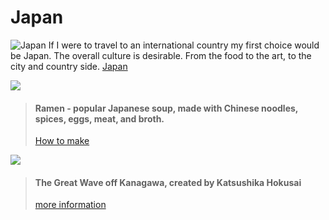 ﻿# Japan

![Japan](http://st.depositphotos.com/1000407/3152/v/170/depositphotos_31521529-stock-illustration-japan-theme-illustration.jpg)
If I were to travel to an international country my first choice would be Japan. The overall culture is desirable. From the food to the art, to the city and country side. 
[Japan](http://www.japan.com/)

![](http://glebekitchen.com/wp-content/uploads/2017/09/curryramenclose-325x375.jpg)
>#### Ramen - popular Japanese soup, made with Chinese noodles, spices, eggs, meat, and broth.
>[How to make](https://www.thekitchn.com/how-to-make-the-best-ramen-at-home-236345)

![](https://upload.wikimedia.org/wikipedia/commons/thumb/a/a5/Tsunami_by_hokusai_19th_century.jpg/350px-Tsunami_by_hokusai_19th_century.jpg)
>#### The Great Wave off Kanagawa, created by Katsushika Hokusai
>[more information](https://en.wikipedia.org/wiki/The_Great_Wave_off_Kanagawa)


 



